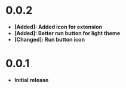 # 0.0.2
- <b>[Added]: Added icon for extension
- <b>[Added]: Better run button for light theme
- <b>[Changed]: Run button icon

# 0.0.1
- Initial release